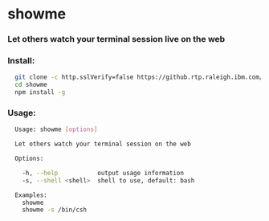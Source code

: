 # showme

### Let others watch your terminal session live on the web

### Install:
```sh
  git clone -c http.sslVerify=false https://github.rtp.raleigh.ibm.com/PEMORJAN-de/showme.git
  cd showme
  npm install -g
```

### Usage:
```sh
  Usage: showme [options]

  Let others watch your terminal session on the web

  Options:

    -h, --help           output usage information
    -s, --shell <shell>  shell to use, default: bash

  Examples:
    showme
    showme -s /bin/csh

```
